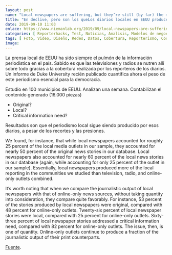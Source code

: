 ```yaml
---
layout: post
name: "Local newspapers are suffering, but they’re still (by far) the most significant journalism producers in their communities » Nieman Journalism Lab"
title: "En declive, pero son los queLos diarios locales en EEUU producen la maayor  la mitad del periodismo original en sus comunidades a pesar de su declive económico"
date: 2019-09-10 11:03
enlace: https://www.niemanlab.org/2019/09/local-newspapers-are-suffering-but-theyre-still-by-far-the-most-significant-journalism-producers-in-their-communities/
categories: [ Reporterhacks, Test, Noticias, Analisis, Modelos de negocio, Innovación, Publicidad, Suscripción, Eventos, Servicios, Marketing, Industria, Producto ]
tags: [ Foto, Video, Diseño, Redes, Datos, Cobertura, Reporterismo, Correo, Escritura, Podcast, Marketing, Audio, Dinero, Web, Empleo ]
image:
---
```

La prensa local de EEUU ha sido siempre el pulmón de la información periodística en el país. Sabido es que las televisiones y radios se nutren allí sobre todo gracias a la cobertura realizada por los reporteros de los diarios. Un informe de Duke University recién publicado cuantifica ahora el peso de este periodismo esencial para la democracia.

Estudio en 100 municipios de EEUU.
Analizan una semana.
Contabilizan el contenido generado (16.000 piezas)
- Original?
- Local?
- Critical information need?

Resultados son que el periodismo local sigue siendo producido por esos diarios, a pesar de los recortes y las presiones.

We found, for instance, that while local newspapers accounted for roughly 25 percent of the local media outlets in our sample, they accounted for nearly 50 percent of the original news stories in our database. Local newspapers also accounted for nearly 60 percent of the local news stories in our database (again, while accounting for only 25 percent of the outlet in our sample). Essentially, local newspapers produced more of the local reporting in the communities we studied than television, radio, and online-only outlets combined.

It’s worth noting that when we compare the journalistic output of local newspapers with that of online-only news sources, without taking quantity into consideration, they compare quite favorably. For instance, 53 percent of the stories produced by local newspapers were original, compared with 48 percent for online-only outlets. Twenty-six percent of local newspaper stories were local, compared with 25 percent for online-only outlets. Sixty-three percent of local newspaper stories addressed a critical information need, compared with 82 percent for online-only outlets. The issue, then, is one of quantity. Online-only outlets continue to produce a fraction of the journalistic output of their print counterparts.

[Fuente](https://www.niemanlab.org/2019/09/local-newspapers-are-suffering-but-theyre-still-by-far-the-most-significant-journalism-producers-in-their-communities/).

